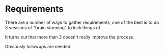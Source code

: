 # Requirements

There are a number of ways to gather requirements, one of the best is to do 3 sessions of "brain storming" to kick things of.

It turns out that more than 3 doesn't really improve the process.

Obviously followups are needed!